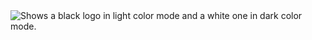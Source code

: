 <picture>
  <source media="(prefers-color-scheme: dark)" srcset="https://github.com/Sairoden/Sairoden/assets/72735313/3ab77bad-eba2-413e-874f-2452a83f3c4d">
  <source media="(prefers-color-scheme: light)" srcset="https://github.com/Sairoden/Sairoden/assets/72735313/8be094f7-8a76-4f78-85d9-f25be12f972b">
  <img alt="Shows a black logo in light color mode and a white one in dark color mode." src="https://user-images.githubusercontent.com/25423296/163456779-a8556205-d0a5-45e2-ac17-42d089e3c3f8.png">
</picture>
